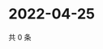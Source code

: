 # 2022-04-25

共 0 条

<!-- BEGIN WEIBO -->
<!-- 最后更新时间 Mon Apr 25 2022 15:13:12 GMT+0800 (China Standard Time) -->

<!-- END WEIBO -->
